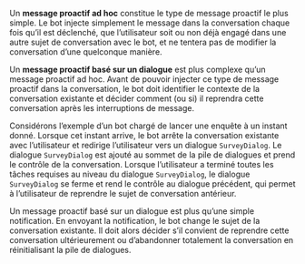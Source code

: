 Un **message proactif ad hoc** constitue le type de message proactif le plus simple. Le bot injecte simplement le message dans la conversation chaque fois qu’il est déclenché, que l’utilisateur soit ou non déjà engagé dans une autre sujet de conversation avec le bot, et ne tentera pas de modifier la conversation d’une quelconque manière. 

Un **message proactif basé sur un dialogue** est plus complexe qu’un message proactif ad hoc. Avant de pouvoir injecter ce type de message proactif dans la conversation, le bot doit identifier le contexte de la conversation existante et décider comment (ou si) il reprendra cette conversation après les interruptions de message. 

Considérons l’exemple d’un bot chargé de lancer une enquête à un instant donné. Lorsque cet instant arrive, le bot arrête la conversation existante avec l’utilisateur et redirige l’utilisateur vers un dialogue `SurveyDialog`. Le dialogue `SurveyDialog` est ajouté au sommet de la pile de dialogues et prend le contrôle de la conversation. Lorsque l’utilisateur a terminé toutes les tâches requises au niveau du dialogue `SurveyDialog`, le dialogue `SurveyDialog` se ferme et rend le contrôle au dialogue précédent, qui permet à l’utilisateur de reprendre le sujet de conversation antérieur.

Un message proactif basé sur un dialogue est plus qu’une simple notification. En envoyant la notification, le bot change le sujet de la conversation existante. Il doit alors décider s’il convient de reprendre cette conversation ultérieurement ou d’abandonner totalement la conversation en réinitialisant la pile de dialogues. 